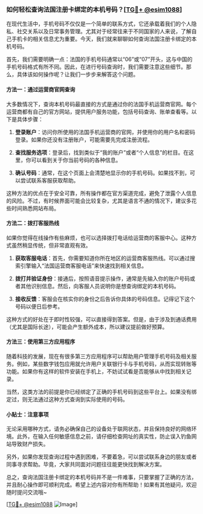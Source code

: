 ### 如何轻松查询法国注册卡绑定的本机号码？[[TG💪+ @esim1088](https://t.me/s/esim1088)]

在现代生活中，手机号码不仅仅是一个简单的联系方式，它还承载着我们的个人隐私、社交关系以及日常事务管理。尤其对于经常往来于不同国家的人来说，了解自己手机卡的相关信息尤为重要。今天，我们就来聊聊如何查询法国注册卡绑定的本机号码。

首先，我们需要明确一点：法国的手机号码通常以“06”或“07”开头，这与中国的手机号码格式有所不同。因此，在进行号码查询时，我们需要注意这些细节。那么，具体该如何操作呢？让我们一步步来解答这个问题。

#### 方法一：通过运营商官网查询

大多数情况下，查询本机号码最直接的方式是通过你的法国手机运营商官网。每个运营商都有自己的官方网站，提供用户服务功能，包括号码查询、账单查看等。以下是具体步骤：

1. **登录账户**：访问你所使用的法国手机运营商的官网，并使用你的用户名和密码登录。如果你还没有注册账户，可能需要先完成注册流程。
   
2. **查找服务选项**：登录后，找到类似于“我的账户”或者“个人信息”的栏目。在这里，你可以看到关于你当前号码的各种信息。

3. **确认号码**：通常，在这个页面上会清楚地显示你的手机号码。如果找不到，可以尝试联系客服获取帮助。

这种方法的优点在于安全可靠，所有操作都在官方渠道完成，避免了泄露个人信息的风险。不过，有时候界面可能会比较复杂，尤其是语言不通的情况下，建议多花些时间熟悉网站布局。

#### 方法二：拨打客服热线

如果你觉得在线操作有些麻烦，也可以选择拨打电话给运营商的客服中心。这种方式虽然稍显传统，但非常直观有效。

1. **获取客服电话**：首先，你需要知道你所在地区的运营商客服热线。可以通过搜索引擎输入“法国运营商客服电话”来快速找到相关信息。

2. **拨打并验证身份**：接通后，按照语音提示操作，通常是先输入你的账户号码或者其他识别信息。然后，向客服人员说明你是想查询绑定的本机号码。

3. **接收反馈**：客服会在核实你的身份之后告诉你具体的号码信息。记得记下这个号码以便日后参考。

这种方式的好处在于即时性较强，可以直接得到答案。但是，由于涉及到通话费用（尤其是国际长途），可能会产生额外成本，所以建议提前做好预算。

#### 方法三：使用第三方应用程序

随着科技的发展，现在有很多第三方应用程序可以帮助用户管理手机号码及相关服务。例如，某些数字钱包应用就允许用户关联银行卡与手机号码，从而实现转账等功能。如果你有这样的软件安装在手机上，不妨试试看是否能够从中找到相关记录。

当然，这类方法的前提是你已经绑定了正确的手机号码到这些平台上。如果没有绑定过，则无法通过这种方式查询到实际使用的号码。

#### 小贴士：注意事项

无论采用哪种方式，请务必确保自己的设备处于联网状态，并且保持良好的网络环境。此外，在输入任何敏感信息之前，请仔细检查网址的真实性，防止误入钓鱼网站导致财产损失。

另外，如果你发现查询过程中遇到困难，不要着急，可以尝试联系身边的朋友或者同事寻求帮助。毕竟，大家共同面对问题往往能更快找到解决方案。

总之，查询法国注册卡绑定的本机号码并不是一件难事，只要掌握了正确的方法，并且耐心操作即可顺利完成。希望上述内容对你有所帮助！如果有其他疑问，欢迎随时提问交流哦~

[[TG💪+ @esim1088](https://t.me/s/esim1088) ![Image](https://i.postimg.cc/4NQfJmqS/Snipaste-2025-05-13-00-14-12.png)]